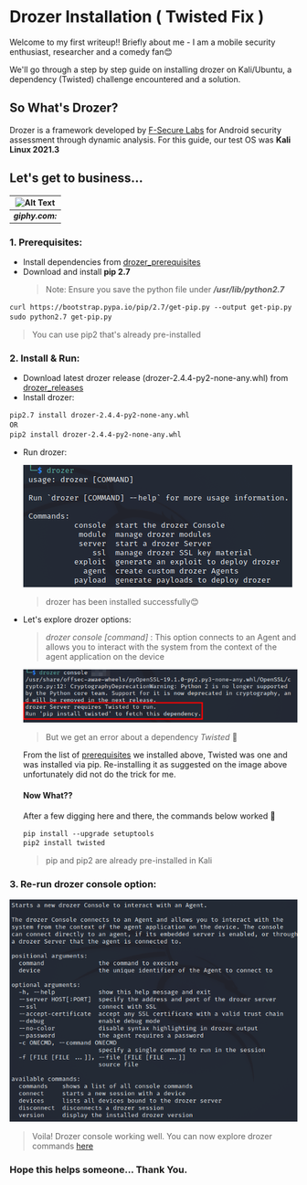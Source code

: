 # Drozer Installation ( Twisted Fix )
Welcome to my first writeup!! Briefly about me - I am a mobile security enthusiast, researcher and a comedy fan:blush:

We'll go through a step by step guide on installing drozer on Kali/Ubuntu, a dependency (Twisted) challenge encountered and a solution.

## So What's Drozer?
Drozer is a framework developed by [F-Secure Labs](https://labs.f-secure.com/tools/drozer/) for Android security assessment through dynamic analysis.
For this guide, our test OS was **Kali Linux 2021.3**

## Let's get to business...
 | ![Alt Text](https://media.giphy.com/media/1qPQfteuMNBqRyr4yH/giphy.gif) |
 |:--:|
 | <i><b>giphy.com:</b></i>|


### 1. Prerequisites:
- Install dependencies from [drozer_prerequisites](https://github.com/FSecureLABS/drozer#prerequisites)
- Download and install **pip 2.7** 
   > Note: Ensure you save the python file under ***/usr/lib/python2.7***
```markdown
curl https://bootstrap.pypa.io/pip/2.7/get-pip.py --output get-pip.py
sudo python2.7 get-pip.py
```
   > You can use pip2 that's already pre-installed

### 2. Install & Run:
- Download latest drozer release (drozer-2.4.4-py2-none-any.whl) from [drozer_releases](https://github.com/FSecureLABS/drozer/releases)
- Install drozer:
```markdown
pip2.7 install drozer-2.4.4-py2-none-any.whl
OR
pip2 install drozer-2.4.4-py2-none-any.whl
```
- Run drozer:

    ![alt text](https://github.com/Cherry-Oh/Cherry-Oh.github.io/blob/main/drozer_run.png?raw=true)
   
   > drozer has been installed successfully:blush:

- Let's explore drozer options:
   > *drozer console [command]* : This option connects to an Agent and allows you to interact with the system from the context of the agent application on the device

   ![alt text](https://github.com/Cherry-Oh/Cherry-Oh.github.io/blob/main/drozer_connect.png?raw=true)
   
   > But we get an error about a dependency *Twisted* :thinking:
   
   From the list of [prerequisites](https://github.com/FSecureLABS/drozer#prerequisites) we installed above, Twisted was one and was installed via pip.
   Re-installing it as suggested on the image above unfortunately did not do the trick for me.
   
   #### Now What??
   
   After a few digging here and there, the commands below worked :raised_hands:
   ```markdown
   pip install --upgrade setuptools
   pip2 install twisted
   ```
   > pip and pip2 are already pre-installed in Kali
 

### 3. Re-run drozer console option:

   ![alt text](https://github.com/Cherry-Oh/Cherry-Oh.github.io/blob/main/drozer_finale.png?raw=true)

   > Voila! Drozer console working well. You can now explore drozer commands [here](https://gist.github.com/castexyz/2ef12840fccbf3b4ef7b6446d24a9352)



### Hope this helps someone... Thank You.
